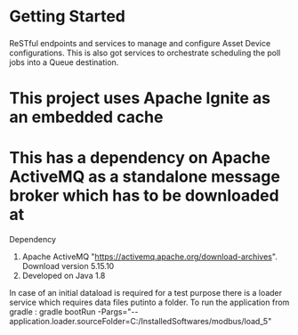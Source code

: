 # Getting Started

### 
ReSTful endpoints and services to manage and configure Asset Device configurations.
This is also got services to orchestrate scheduling the poll jobs into a Queue destination.

# This project uses Apache Ignite as an embedded cache
# This has a dependency on Apache ActiveMQ as a standalone message broker which has to be downloaded at 

Dependency
1. Apache ActiveMQ "https://activemq.apache.org/download-archives". Download version 5.15.10
2. Developed on Java 1.8

In case of an initial dataload is required for a test purpose there is a loader service which requires data files putinto a folder.
To run the application from gradle :
gradle bootRun -Pargs="--application.loader.sourceFolder=C:/InstalledSoftwares/modbus/load_5"
